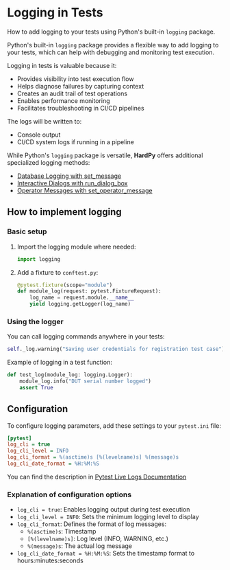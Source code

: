 # Logging in Tests

How to add logging to your tests using Python's built-in `logging` package.

Python's built-in `logging` package provides a flexible way to add logging to your tests, which can help with debugging and monitoring test execution.

Logging in tests is valuable because it:

- Provides visibility into test execution flow
- Helps diagnose failures by capturing context
- Creates an audit trail of test operations
- Enables performance monitoring
- Facilitates troubleshooting in CI/CD pipelines

The logs will be written to:

- Console output
- CI/CD system logs if running in a pipeline

While Python's `logging` package is versatile, **HardPy** offers additional specialized logging methods:

- [Database Logging with set_message](./../features/features.md/#database-logging-with-set_message)
- [Interactive Dialogs with run_dialog_box](./../features/features.md/#interactive-dialogs-with-run_dialog_box) 
- [Operator Messages with set_operator_message](./../features/features.md/#operator-messages-with-set_operator_message)

## How to implement logging

### Basic setup

1. Import the logging module where needed:

    ```python
    import logging
    ```

2. Add a fixture to `conftest.py`:

    ```python
    @pytest.fixture(scope="module")
    def module_log(request: pytest.FixtureRequest):
        log_name = request.module.__name__
        yield logging.getLogger(log_name)
    ```

### Using the logger

You can call logging commands anywhere in your tests:

```python
self._log.warning("Saving user credentials for registration test case")
```

Example of logging in a test function:

```python
def test_log(module_log: logging.Logger):
    module_log.info("DUT serial number logged")
    assert True

```

## Configuration

To configure logging parameters, add these settings to your `pytest.ini` file:

```ini
[pytest]
log_cli = true
log_cli_level = INFO
log_cli_format = %(asctime)s [%(levelname)s] %(message)s
log_cli_date_format = %H:%M:%S
```

You can find the description in [Pytest Live Logs Documentation](https://docs.pytest.org/en/7.1.x/how-to/logging.html#live-logs)

### Explanation of configuration options

- `log_cli = true`: Enables logging output during test execution
- `log_cli_level = INFO`: Sets the minimum logging level to display
- `log_cli_format`: Defines the format of log messages:
  - `%(asctime)s`: Timestamp
  - `[%(levelname)s]`: Log level (INFO, WARNING, etc.)
  - `%(message)s`: The actual log message
- `log_cli_date_format = %H:%M:%S`: Sets the timestamp format to hours:minutes:seconds
